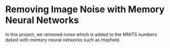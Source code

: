 # Removing Image Noise with Memory Neural Networks
In this project, we removed noise which is added to the MNITS numbers datast with memory neural networks such as Hopfield.
